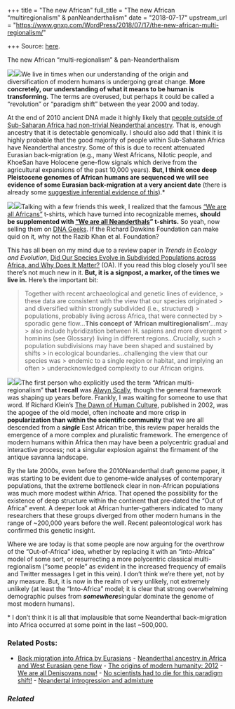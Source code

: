 +++
title = "The new African"
full_title = "The new African “multiregionalism” & panNeanderthalism"
date = "2018-07-17"
upstream_url = "https://www.gnxp.com/WordPress/2018/07/17/the-new-african-multi-regionalism/"

+++
Source: [here](https://www.gnxp.com/WordPress/2018/07/17/the-new-african-multi-regionalism/).

The new African “multi-regionalism” & pan-Neanderthalism

[![](https://i0.wp.com/www.gnxp.com/WordPress/wp-content/uploads/2018/07/weallallneanderthals.jpg?resize=250%2C250&ssl=1)![](https://i0.wp.com/www.gnxp.com/WordPress/wp-content/uploads/2018/07/weallallneanderthals.jpg?resize=250%2C250&ssl=1)](https://dnageeks.com/products/we-are-all-neanderthals?utm_source=blogpostweareallneanderthals&utm_medium=dnageeks)We live in times when our understanding of the origin and diversification of modern humans is undergoing great change. **More concretely, our understanding of what it means to be human is transforming.** The terms are overused, but perhaps it could be called a “revolution” or “paradigm shift” between the year 2000 and today.

At the end of 2010 ancient DNA made it highly likely that [people outside of Sub-Saharan Africa had non-trivial Neanderthal ancestry](http://science.sciencemag.org/content/328/5979/710.full). That is, enough ancestry that it is detectable genomically. I should also add that I think it is highly probable that the good majority of people within Sub-Saharan Africa have Neanderthal ancestry. Some of this is due to recent attenuated Eurasian back-migration (e.g., many West Africans, Nilotic people, and KhoeSan have Holocene gene-flow signals which derive from the agricultural expansions of the past 10,000 years). **But, I think once deep Pleistocene genomes of African humans are sequenced we will see evidence of some Eurasian back-migration at a very ancient date** (there is already some [suggestive inferential evidence of this](https://www.biorxiv.org/content/early/2018/07/04/362566)).\*

[![](https://i0.wp.com/www.gnxp.com/WordPress/wp-content/uploads/2018/04/thedawnofhumanculture.jpeg?resize=182%2C277&ssl=1)![](https://i0.wp.com/www.gnxp.com/WordPress/wp-content/uploads/2018/04/thedawnofhumanculture.jpeg?resize=182%2C277&ssl=1)](https://www.amazon.com/exec/obidos/ASIN/B00DNL0IUK/geneexpressio-20/ref=as_at/?imprToken=CC7It33FRGMEQvnKy0cHkQ&slotNum=0&imprToken=Lbz8sws6-RaaPs9telv5Og&slotNum=0&creativeASIN=B073NP8WT3&linkCode=w61&imprToken=m0OZklw2PrvfVdj7GKuBrQ&slotNum=56)Talking with a few friends this week, I realized that the famous [“We are all Africans”](https://www.amazon.com/exec/obidos/ASIN/B00IBH6NGO/geneexpressio-20/ref=as_at/?imprToken=1T9I1-k0hfjcncfiyblWSQ&slotNum=0&imprToken=Lbz8sws6-RaaPs9telv5Og&slotNum=0&creativeASIN=B073NP8WT3&linkCode=w61&imprToken=m0OZklw2PrvfVdj7GKuBrQ&slotNum=56) t-shirts, which have turned into recognizable memes, **should be supplemented with [“We are all Neanderthals](https://dnageeks.com/products/we-are-all-neanderthals?utm_source=blogpostweareallneanderthals&utm_medium=dnageeks)” t-shirts.** So yeah, now selling them on [DNA Geeks](https://dnageeks.com). If the Richard Dawkins Foundation can make quid on it, why not the Razib Khan et al. Foundation?

This has all been on my mind due to a review paper in *Trends in Ecology and Evolution*, [Did Our Species Evolve in Subdivided Populations across Africa, and Why Does It Matter?](https://www.cell.com/trends/ecology-evolution/fulltext/S0169-5347(18)30117-4) (OA). If you read this blog closely you’ll see there’s not much new in it. **But, it is a signpost, a marker, of the times we live in.** Here’s the important bit:

> Together with recent archaeological and genetic lines of evidence, > these data are consistent with the view that our species originated > and diversified within strongly subdivided (i.e., structured) > populations, probably living across Africa, that were connected by > sporadic gene flow…**This concept of ‘African multiregionalism’**…may > also include hybridization between H. sapiens and more divergent > hominins (see Glossary) living in different regions…Crucially, such > population subdivisions may have been shaped and sustained by shifts > in ecological boundaries…challenging the view that our species was > endemic to a single region or habitat, and implying an often > underacknowledged complexity to our African origins.

[![](https://i0.wp.com/www.gnxp.com/WordPress/wp-content/uploads/2018/04/neanderthalsrediscovered.jpeg?resize=182%2C277&ssl=1)![](https://i0.wp.com/www.gnxp.com/WordPress/wp-content/uploads/2018/04/neanderthalsrediscovered.jpeg?resize=182%2C277&ssl=1)](https://www.amazon.com/exec/obidos/ASIN/B012J5RF4W/geneexpressio-20/ref=as_at/?imprToken=PsmHxp1oY9qDySNsGg8gUA&slotNum=0&imprToken=CC7It33FRGMEQvnKy0cHkQ&slotNum=0&imprToken=Lbz8sws6-RaaPs9telv5Og&slotNum=0&creativeASIN=B073NP8WT3&linkCode=w61&imprToken=m0OZklw2PrvfVdj7GKuBrQ&slotNum=56)The first person who explicitly used the term “African multi-regionalism” **that I recall** was [Alwyn Scally](%22https://twitter.com/aylwyn_scally?lang=en), though the general framework was shaping up years before. Frankly, I was waiting for someone to use that word. If Richard Klein’s [The Dawn of Human Culture](https://www.amazon.com/exec/obidos/ASIN/B00DNL0IUK/geneexpressio-20/ref=as_at/?imprToken=CC7It33FRGMEQvnKy0cHkQ&slotNum=0&imprToken=Lbz8sws6-RaaPs9telv5Og&slotNum=0&creativeASIN=B073NP8WT3&linkCode=w61&imprToken=m0OZklw2PrvfVdj7GKuBrQ&slotNum=56), published in 2002, was the apogee of the old model, often inchoate and more crisp in **popularization than within the scientific community** that we are all descended from a ***single*** East African tribe, this review paper heralds the emergence of a more complex and pluralistic framework. The emergence of modern humans within Africa then may have been a polycentric gradual and interactive process; not a singular explosion against the firmament of the antique savanna landscape.

By the late 2000s, even before the 2010Neanderthal draft genome paper, it was starting to be evident due to genome-wide analyses of contemporary populations, that the extreme bottleneck clear in non-African populations was much more modest within Africa. That opened the possibility for the existence of deep structure within the continent that pre-dated the “Out of Africa” event. A deeper look at African hunter-gatherers indicated to many researchers that these groups diverged from other modern humans in the range of \~200,000 years before the well. Recent paleontological work has confirmed this genetic insight.

Where we are today is that some people are now arguing for the overthrow of the “Out-of-Africa” idea, whether by replacing it with an “Into-Africa” model of some sort, or resurrecting a more polycentric classical multi-regionalism (“some people” as evident in the increased frequency of emails and Twitter messages I get in this vein). I don’t think we’re there yet, not by any measure. But, it is now in the realm of very unlikely, not extremely unlikely (at least the “Into-Africa” model; it is clear that strong overwhelming demographic pulses from ***somewhere***singular dominate the genome of most modern humans).

\* I don’t think it is all that implausible that some Neanderthal back-migration into Africa occurred at some point in the last \~500,000.

### Related Posts:

- [Back migration into Africa by
  Eurasians](https://www.gnxp.com/WordPress/2021/12/21/back-migration-into-africa-by-eurasians/) - [Neanderthal ancestry in Africa and West Eurasian gene
  flow](https://www.gnxp.com/WordPress/2020/01/30/neanderthal-ancestry-in-africa-and-west-eurasian-gene-flow/) - [The origins of modern humanity:
  2012](https://www.gnxp.com/WordPress/2012/08/18/the-origins-of-modern-humanity-2012/) - [We are all Denisovans
  now!](https://www.gnxp.com/WordPress/2020/04/22/we-are-all-denisovans-now/) - [No scientists had to die for this paradigm
  shift!](https://www.gnxp.com/WordPress/2010/05/07/no-scientists-had-to-die-for-this-paradigm-shift/) - [Neandertal introgression and
  admixture](https://www.gnxp.com/WordPress/2011/09/12/neandertal-introgression-and-admixture/)

### *Related*

[](https://www.addtoany.com/add_to/facebook?linkurl=https%3A%2F%2Fwww.gnxp.com%2FWordPress%2F2018%2F07%2F17%2Fthe-new-african-multi-regionalism%2F&linkname=The%20new%20African%20%E2%80%9Cmulti-regionalism%E2%80%9D%20%26%20pan-Neanderthalism "Facebook")[](https://www.addtoany.com/add_to/twitter?linkurl=https%3A%2F%2Fwww.gnxp.com%2FWordPress%2F2018%2F07%2F17%2Fthe-new-african-multi-regionalism%2F&linkname=The%20new%20African%20%E2%80%9Cmulti-regionalism%E2%80%9D%20%26%20pan-Neanderthalism "Twitter")[](https://www.addtoany.com/add_to/email?linkurl=https%3A%2F%2Fwww.gnxp.com%2FWordPress%2F2018%2F07%2F17%2Fthe-new-african-multi-regionalism%2F&linkname=The%20new%20African%20%E2%80%9Cmulti-regionalism%E2%80%9D%20%26%20pan-Neanderthalism "Email")[](https://www.addtoany.com/share)

